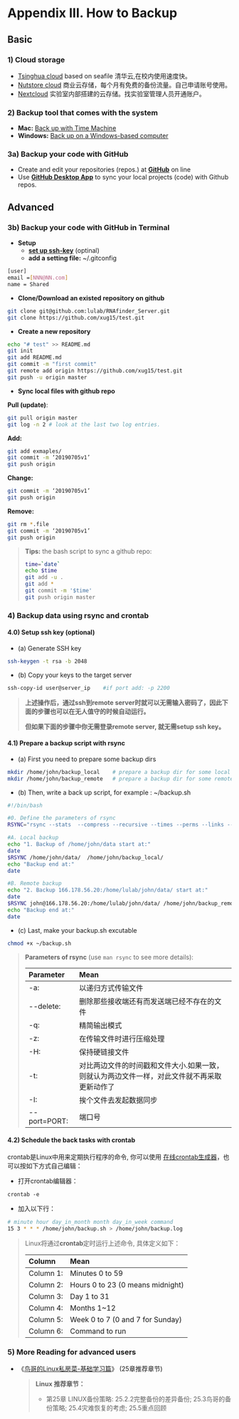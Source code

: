 # Appendix III. How to Backup

## Basic

### 1\) Cloud storage

* [Tsinghua cloud](https://cloud.tsinghua.edu.cn/) based on seafile 清华云,在校内使用速度快。
* [Nutstore cloud](https://www.jianguoyun.com/) 商业云存储，每个月有免费的备份流量。自己申请账号使用。
* [Nextcloud](http://lulab.life.tsinghua.edu.cn/nextcloud/) 实验室内部搭建的云存储。找实验室管理人员开通账户。

### 2\) Backup tool that comes with the system

* **Mac:** [Back up with Time Machine](https://support.apple.com/en-us/HT201250)
* **Windows:** [Back up on a Windows-based computer](https://support.microsoft.com/en-us/help/971759/how-to-back-up-or-transfer-your-data-on-a-windows-based-computer)

### 3a\) Backup your code with GitHub

* Create and edit your repositories \(repos.\) at [**GitHub**](https://github.com) on line
* Use [**GitHub Desktop App**](https://desktop.github.com/) to sync your local projects \(code\) with Github repos.

## Advanced

### 3b\) Backup your code with GitHub in Terminal

* **Setup**
  * [**set up ssh-key**](appendix-iii.-how-to-backup.md#ssh-key)  \(optinal\)
  * **add a setting file:** ~/.gitconfig

```bash
[user] 
email =[NNN@NN.com]
name = Shared
```

* **Clone/Download an existed repository on github**

```bash
git clone git@github.com:lulab/RNAfinder_Server.git
git clone https://github.com/xug15/test.git
```

* **Create a new repository**

```bash
echo "# test" >> README.md 
git init 
git add README.md 
git commit -m "first commit" 
git remote add origin https://github.com/xug15/test.git 
git push -u origin master
```

* **Sync local files with github repo**

**Pull \(update\)**:

```bash
git pull origin master
git log -n 2 # look at the last two log entries.
```

**Add:**

```bash
git add exmaples/
git commit -m ‘20190705v1’
git push origin
```

**Change:**

```bash
git commit -m ‘20190705v1’
git push origin
```

**Remove:**

```bash
git rm *.file
git commit -m ‘20190705v1’
git push origin
```

> **Tips:** the bash script to sync a github repo:
>
> ```bash
> time=`date`
> echo $time
> git add -u .
> git add *
> git commit -m '$time'
> git push origin master
> ```

### 4\) Backup data using rsync and crontab

#### 4.0\) Setup ssh key \(optional\) <a id="ssh-key"></a>

* \(a\) Generate SSH key

```bash
ssh-keygen -t rsa -b 2048
```

* \(b\) Copy your keys to the target server

```bash
ssh-copy-id user@server_ip    #if port add: -p 2200
```

> **上述操作后，通过ssh到remote server时就可以无需输入密码了，因此下面的步骤也可以在无人值守的时候自动运行。**
>
> **但如果下面的步骤中你无需登录remote server, 就无需setup ssh key。**

#### 4.1\) Prepare a backup script with rsync

* \(a\) First you need to prepare some backup dirs

```bash
mkdir /home/john/backup_local    # prepare a backup dir for some local files
mkdir /home/john/backup_remote   # prepare a backup dir for some remote files
```

* \(b\) Then, write a back up script, for example : ~/backup.sh

```bash
#!/bin/bash

#0. Define the parameters of rsync
RSYNC="rsync --stats  --compress --recursive --times --perms --links --delete --max-size=100M --exclude-from=/home/john/excluded_file_list.txt"

#A. Local backup  
echo "1. Backup of /home/john/data start at:"
date
$RSYNC /home/john/data/  /home/john/backup_local/
echo "Backup end at:"
date

#B. Remote backup 
echo "2. Backup 166.178.56.20:/home/lulab/john/data/ start at:"
date
$RSYNC john@166.178.56.20:/home/lulab/john/data/ /home/john/backup_remote/
echo "Backup end at:"
date
```

* \(c\) Last, make your backup.sh excutable

```bash
chmod +x ~/backup.sh
```

> **Parameters of rsync** \(use `man rsync` to see more details\):
>
> | Parameter | Mean |
> | :--- | :--- |
> | -a: | 以递归方式传输文件 |
> | --delete: | 删除那些接收端还有而发送端已经不存在的文件 |
> | -q: | 精简输出模式 |
> | -z: | 在传输文件时进行压缩处理 |
> | -H: | 保持硬链接文件 |
> | -t: | 对比两边文件的时间戳和文件大小.如果一致，则就认为两边文件一样，对此文件就不再采取更新动作了 |
> | -I: | 挨个文件去发起数据同步 |
> | --port=PORT: | 端口号 |

#### 4.2\) Schedule the back tasks with crontab

crontab是Linux中用来定期执行程序的命令, 你可以使用 [在线crontab生成器](https://crontab-generator.org/)，也可以按如下方式自己编辑：

* 打开crontab编辑器：

```text
crontab -e
```

* 加入以下行：

```bash
# minute hour day_in_month month day_in_week command
15 3 * * * /home/john/backup.sh > /home/john/backup.log
```

> Linux将通过**crontab**定时运行上述命令, 具体定义如下：
>
> | Column | Mean |
> | :--- | :--- |
> | Column 1: | Minutes 0 to 59 |
> | Column 2: | Hours 0 to 23 \(0 means midnight\) |
> | Column 3: | Day 1 to 31 |
> | Column 4: | Months 1~12 |
> | Column 5: | Week 0 to 7 \(0 and 7 for Sunday\) |
> | Column 6: | Command to run |

### 5\) More Reading for advanced users

* 《[鸟哥的Linux私房菜-基础学习篇](https://www.ctolib.com/docs/sfile/vbird-linux-basic-4e)》 \(25章推荐章节\)

  > **Linux 推荐章节：**
  >
  > * 第25章 LINUX备份策略: 25.2.2完整备份的差异备份; 25.3鸟哥的备份策略; 25.4灾难恢复的考虑; 25.5重点回顾

